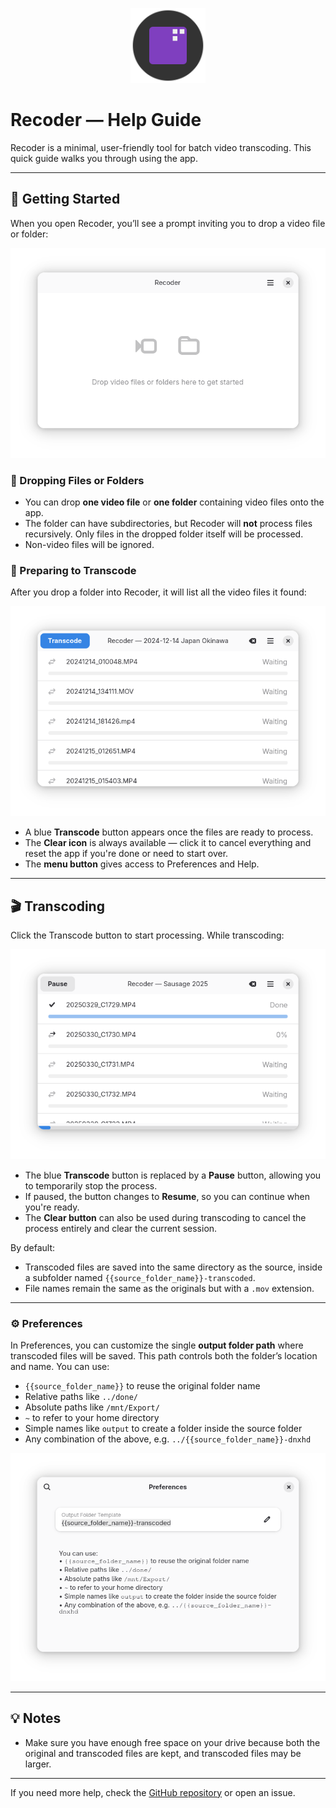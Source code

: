 
<p align="center">
  <img src="../src/resources/net.jeena.Recoder.svg" width="120" height="120" alt="Recoder logo">
</p>

# Recoder — Help Guide

Recoder is a minimal, user-friendly tool for batch video transcoding. This quick guide walks you through using the app.

---

## 🚀 Getting Started

When you open Recoder, you’ll see a prompt inviting you to drop a video file or folder:

![Initial View](screenshot-1.png)

### 📂 Dropping Files or Folders

- You can drop **one video file** or **one folder** containing video files onto the app.
- The folder can have subdirectories, but Recoder will **not** process files recursively. Only files in the dropped folder itself will be processed.
- Non-video files will be ignored.

### 🔧 Preparing to Transcode

After you drop a folder into Recoder, it will list all the video files it found:

![Folder Loaded](./screenshot-2.png)

- A blue **Transcode** button appears once the files are ready to process.
- The **Clear icon** is always available — click it to cancel everything and reset the app if you're done or need to start over.
- The **menu button** gives access to Preferences and Help.

---

## 🎬 Transcoding

Click the Transcode button to start processing. While transcoding:

![Transcoding in Progress](./screenshot-3.png)

- The blue **Transcode** button is replaced by a **Pause** button, allowing you to temporarily stop the process.
- If paused, the button changes to **Resume**, so you can continue when you're ready.
- The **Clear button** can also be used during transcoding to cancel the process entirely and clear the current session.

By default:

- Transcoded files are saved into the same directory as the source, inside a subfolder named `{{source_folder_name}}-transcoded`.
- File names remain the same as the originals but with a `.mov` extension.

---

### ⚙️ Preferences

In Preferences, you can customize the single **output folder path** where transcoded files will be saved. This path controls both the folder’s location and name. You can use:

- `{{source_folder_name}}` to reuse the original folder name
- Relative paths like `../done/`
- Absolute paths like `/mnt/Export/`
- `~` to refer to your home directory
- Simple names like `output` to create a folder inside the source folder
- Any combination of the above, e.g. `../{{source_folder_name}}-dnxhd`

![Preferences](screenshot-4.png)

---

## 💡 Notes

- Make sure you have enough free space on your drive because both the original and transcoded files are kept, and transcoded files may be larger.

---

If you need more help, check the [GitHub repository](https://github.com/jeena/recoder) or open an issue.
